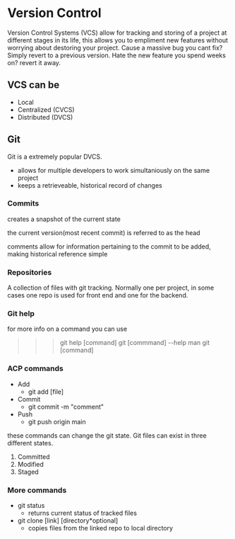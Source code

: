 # Version Control

Version Control Systems (VCS) allow for tracking and storing of a project at different stages in its life, this allows you to empliment new features without 
worrying about destoring your project. Cause a massive bug you cant fix? Simply revert to a previous version. Hate the new feature you spend weeks on? revert it away.

## VCS can be

- Local
- Centralized (CVCS)
- Distributed (DVCS)

## Git

Git is a extremely popular DVCS.

- allows for multiple developers to work simultaniously on the same project
- keeps a retrieveable, historical record of changes 

### Commits

creates a snapshot of the current state

the current version(most recent commit) is referred to as the head

comments allow for information pertaining to the commit to be added, making historical reference simple

### Repositories 

A collection of files with git tracking. Normally one per project, in some cases one repo is used for front end and one  for the backend.
### Git help

for more info on a command you can use

>>> git help [command]
>>> git [commmand] --help
>>> man git [command]

### ACP commands

- Add
    - git add [file]
- Commit
    - git commit -m "comment"
- Push
    - git push origin main        

these commands can change the git state. Git files can exist in three different states.
1. Committed
2. Modified
3. Staged

### More commands

- git status
    - returns current status of tracked files
- git clone [link] [directory*optional]
    - copies files from the linked repo to local directory